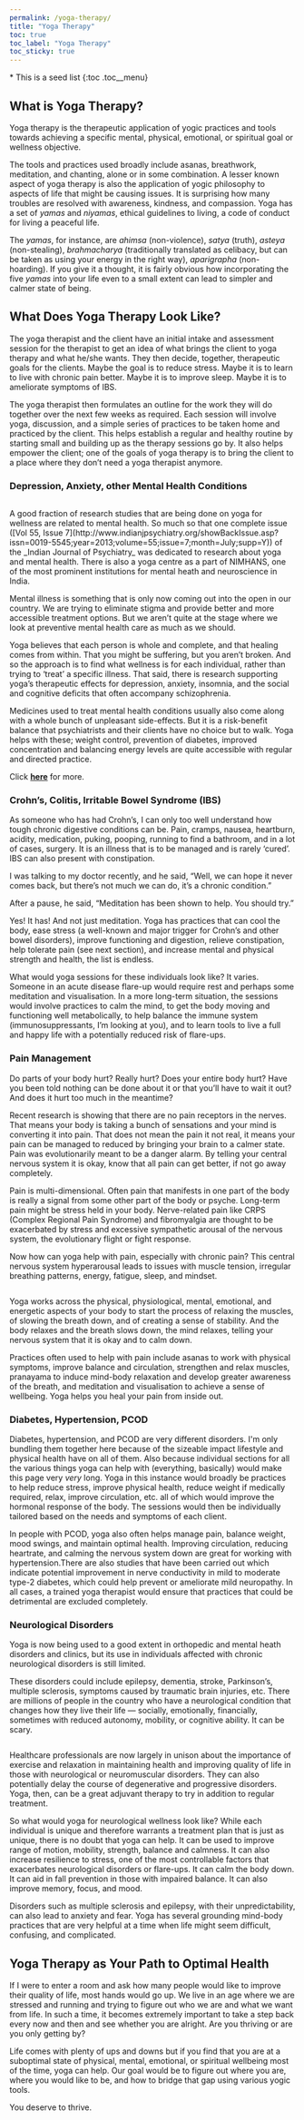 ```yaml
---
permalink: /yoga-therapy/
title: "Yoga Therapy"
toc: true
toc_label: "Yoga Therapy"
toc_sticky: true
---
```

<div>

<div class="toc-top">
* This is a seed list
{:toc .toc__menu}
</div>

## What is Yoga Therapy?

Yoga therapy is the therapeutic application of yogic practices and tools towards achieving a specific mental, physical, emotional, or spiritual goal or wellness objective.

The tools and practices used broadly include asanas, breathwork, meditation, and chanting, alone or in some combination. A lesser known aspect of yoga therapy is also the application of yogic philosophy to aspects of life that might be causing issues. It is surprising how many troubles are resolved with awareness, kindness, and compassion. Yoga has a set of _yamas_ and _niyamas_, ethical guidelines to living, a code of conduct for living a peaceful life.

The _yamas_, for instance, are _ahimsa_ (non-violence), _satya_ (truth), _asteya_ (non-stealing), _brahmacharya_ (traditionally translated as celibacy, but can be taken as using your energy in the right way), _aparigrapha_ (non-hoarding). If you give it a thought, it is fairly obvious how incorporating the five _yamas_ into your life even to a small extent can lead to simpler and calmer state of being.

## What Does Yoga Therapy Look Like?

The yoga therapist and the client have an initial intake and assessment session for the therapist to get an idea of what brings the client to yoga therapy and what he/she wants. They then decide, together, therapeutic goals for the clients. Maybe the goal is to reduce stress. Maybe it is to learn to live with chronic pain better. Maybe it is to improve sleep. Maybe it is to ameliorate symptoms of IBS.

The yoga therapist then formulates an outline for the work they will do together over the next few weeks as required. Each session will involve yoga, discussion, and a simple series of practices to be taken home and practiced by the client. This helps establish a regular and healthy routine by starting small and building up as the therapy sessions go by. It also helps empower the client; one of the goals of yoga therapy is to bring the client to a place where they don’t need a yoga therapist anymore.

### Depression, Anxiety, other Mental Health Conditions

<figure class="align-right">
  <img class="img-responsive" style="max-width:400px;" src="/assets/images/backbend.jpg" alt>
</figure>
A good fraction of research studies that are being done on yoga for wellness are related to mental health. So much so that one complete issue ([Vol 55, Issue 7](http://www.indianjpsychiatry.org/showBackIssue.asp?issn=0019-5545;year=2013;volume=55;issue=7;month=July;supp=Y)) of the _Indian Journal of Psychiatry_  was dedicated to research about yoga and mental health. There is also a yoga centre as a part of NIMHANS, one of the most prominent institutions for mental heath and neuroscience in India.

Mental illness is something that is only now coming out into the open in our country. We are trying to eliminate stigma and provide better and more accessible treatment options. But we aren’t quite at the stage where we look at preventive mental health care as much as we should.

Yoga believes that each person is whole and complete, and that healing comes from within. That you might be suffering, but you aren’t broken. And so the approach is to find what wellness is for each individual, rather than trying to ‘treat’ a specific illness. That said, there is research supporting yoga’s therapeutic effects for depression, anxiety, insomnia, and the social and cognitive deficits that often accompany schizophrenia.

Medicines used to treat mental health conditions usually also come along with a whole bunch of unpleasant side-effects. But it is a risk-benefit balance that psychiatrists and their clients have no choice but to walk. Yoga helps with these; weight control, prevention of diabetes, improved concentration and balancing energy levels are quite accessible with regular and directed practice.

Click <b>[here](/depression-and-anxiety)</b> for more.

### Crohn’s, Colitis, Irritable Bowel Syndrome (IBS)

As someone who has had Crohn’s, I can only too well understand how tough chronic digestive conditions can be. Pain, cramps, nausea, heartburn, acidity, medication, puking, pooping, running to find a bathroom, and in a lot of cases, surgery. It is an illness that is to be managed and is rarely ‘cured’. IBS can also present with constipation.

I was talking to my doctor recently, and he said,  “Well, we can hope it never comes back, but there’s not much we can do, it’s a chronic condition.”

After a pause, he said, “Meditation has been shown to help. You should try.”

Yes! It has! And not just meditation. Yoga has practices that can cool the body, ease stress (a well-known and major trigger for Crohn’s and other bowel disorders), improve functioning and digestion, relieve constipation, help tolerate pain (see next section), and increase mental and physical strength and health, the list is endless.

What would yoga sessions for these individuals look like? It varies. Someone in an acute disease flare-up would require rest and perhaps some meditation and visualisation. In a more long-term situation, the sessions would involve practices to calm the mind, to get the body moving and functioning well metabolically, to help balance the immune system (immunosuppressants, I’m looking at you), and to learn tools to live a full and happy life with a potentially reduced risk of flare-ups.

### Pain Management

Do parts of your body hurt? Really hurt? Does your entire body hurt? Have you been told nothing can be done about it or that you’ll have to wait it out? And does it hurt too much in the meantime?

Recent research is showing that there are no pain receptors in the nerves. That means your body is taking a bunch of sensations and your mind is converting it into pain. That does not mean the pain it not real, it means your pain can be managed to reduced by bringing your brain to a calmer state. Pain was evolutionarily meant to be a danger alarm. By telling your central nervous system it is okay, know that all pain can get better, if not go away completely.

Pain is multi-dimensional. Often pain that manifests in one part of the body is really a signal from some other part of the body or psyche. Long-term pain might be stress held in your body. Nerve-related pain like CRPS (Complex Regional Pain Syndrome) and fibromyalgia are thought to be exacerbated by stress and excessive sympathetic arousal of the nervous system, the evolutionary flight or fight response.

Now how can yoga help with pain, especially with chronic pain? This central nervous system hyperarousal leads to issues with muscle tension, irregular breathing patterns, energy, fatigue, sleep, and mindset.
<figure class="align-left">
  <img class="img-responsive" src="/assets/images/painRestorative.jpg" alt>
</figure>
Yoga works across the physical, physiological, mental, emotional, and energetic aspects of your body to start the process of relaxing the muscles, of slowing the breath down, and of creating a sense of stability. And the body relaxes and the breath slows down, the mind relaxes, telling your nervous system that it is okay and to calm down.

Practices often used to help with pain include asanas to work with physical symptoms, improve balance and circulation, strengthen and relax muscles, pranayama to induce mind-body relaxation and develop greater awareness of the breath, and meditation and visualisation to achieve a sense of wellbeing. Yoga helps you heal your pain from inside out.

### Diabetes, Hypertension, PCOD

Diabetes, hypertension, and PCOD are very different disorders. I'm only bundling them together here because of the sizeable impact lifestyle and physical health have on all of them. Also because individual sections for all the various things yoga can help with (everything, basically) would make this page very _very_ long. Yoga in this instance would broadly be practices to help reduce stress, improve physical health, reduce weight if medically required, relax, improve circulation, etc. all of which would improve the hormonal response of the body. The sessions would then be individually tailored based on the needs and symptoms of each client.

In people with PCOD, yoga also often helps manage pain, balance weight, mood swings, and maintain optimal health. Improving circulation, reducing heartrate, and calming the nervous system down are great for working with hypertension.There are also studies that have been carried out which indicate potential improvement in nerve conductivity in mild to moderate type-2 diabetes, which could help prevent or ameliorate mild neuropathy. In all cases, a trained yoga therapist would ensure that practices that could be detrimental are excluded completely.


### Neurological Disorders

Yoga is now being used to a good extent in orthopedic and mental heath disorders and clinics, but its use in individuals affected with chronic neurological disorders is still limited.

These disorders could include epilepsy, dementia, stroke, Parkinson’s, multiple sclerosis, symptoms caused by traumatic brain injuries, etc. There are millions of people in the country who have a neurological condition that changes how they live their life — socially, emotionally, financially, sometimes with reduced autonomy, mobility, or cognitive ability. It can be scary.
<figure class="align-left">
  <img class="img-responsive" src="/assets/images/chairYoga.jpg" alt>
</figure>
Healthcare professionals are now largely in unison about the importance of exercise and relaxation in maintaining health and improving quality of life in those with neurological or neuromuscular disorders. They can also potentially delay the course of degenerative and progressive disorders. Yoga, then, can be a great adjuvant therapy to try in addition to regular treatment.

So what would yoga for neurological wellness look like? While each individual is unique and therefore warrants a treatment plan that is just as unique, there is no doubt that yoga can help. It can be used to improve range of motion, mobility, strength, balance and calmness. It can also increase resilience to stress, one of the most controllable factors that exacerbates neurological disorders or flare-ups. It can calm the body down. It can aid in fall prevention in those with impaired balance. It can also improve memory, focus, and mood.

Disorders such as multiple sclerosis and epilepsy, with their unpredictability, can also lead to anxiety and fear. Yoga has several grounding mind-body practices that are very helpful at a time when life might seem difficult, confusing, and complicated.

## Yoga Therapy as Your Path to Optimal Health

If I were to enter a room and ask how many people would like to improve their quality of life, most hands would go up. We live in an age where we are stressed and running and trying to figure out who we are and what we want from life. In such a time, it becomes extremely important to take a step back every now and then and see whether you are alright. Are you thriving or are you only getting by?

Life comes with plenty of ups and downs but if you find that you are at a suboptimal state of physical, mental, emotional, or spiritual wellbeing most of the time, yoga can help. Our goal would be to figure out where you are, where you would like to be, and how to bridge that gap using various yogic tools.

You deserve to thrive.
</div>